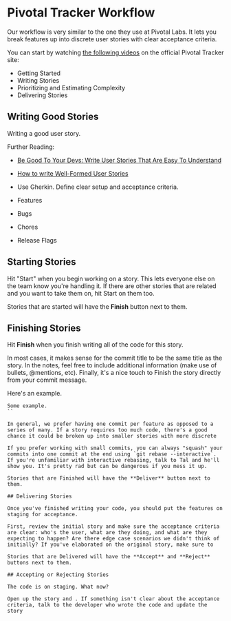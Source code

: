 Pivotal Tracker Workflow
==================

Our workflow is very similar to the one they use at Pivotal Labs. It lets you break features up into discrete user stories with clear acceptance criteria. 

You can start by watching [the following videos](https://www.pivotaltracker.com/help/gettingstarted) on the official Pivotal Tracker site:
- Getting Started
- Writing Stories
- Prioritizing and Estimating Complexity
- Delivering Stories

## Writing Good Stories

Writing a good user story.

Further Reading:

- [Be Good To Your Devs: Write User Stories That Are Easy To Understand](http://pivotallabs.com/write-user-stories-that-are-easy-to-understand/)
- [How to write Well-Formed User Stories](http://pivotallabs.com/well-formed-stories/)

- Use Gherkin. Define clear setup and acceptance criteria.
- Features
- Bugs
- Chores
- Release Flags

## Starting Stories

Hit "Start" when you begin working on a story. This lets everyone else on the team know you're handling it. If there are other stories that are related and you want to take them on, hit Start on them too.

Stories that are started will have the **Finish** button next to them.

## Finishing Stories

Hit **Finish** when you finish writing all of the code for this story.

In most cases, it makes sense for the commit title to be the same title as the story. In the notes, feel free to include additional information (make use of bullets, @mentions, etc). Finally, it's a nice touch to Finish the story directly from your commit message.

Here's an example.
```
Some example.
``

In general, we prefer having one commit per feature as opposed to a series of many. If a story requires too much code, there's a good chance it could be broken up into smaller stories with more discrete 

If you prefer working with small commits, you can always "squash" your commits into one commit at the end using `git rebase --interactive`. If you're unfamiliar with interactive rebasing, talk to Tal and he'll show you. It's pretty rad but can be dangerous if you mess it up.

Stories that are Finished will have the **Deliver** button next to them.

## Delivering Stories

Once you've finished writing your code, you should put the features on staging for acceptance.

First, review the initial story and make sure the acceptance criteria are clear: who's the user, what are they doing, and what are they expecting to happen? Are there edge case scenarios we didn't think of initially? If you've elaborated on the original story, make sure to 

Stories that are Delivered will have the **Accept** and **Reject** buttons next to them.

## Accepting or Rejecting Stories

The code is on staging. What now?

Open up the story and . If something isn't clear about the acceptance criteria, talk to the developer who wrote the code and update the story